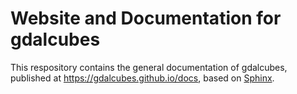 # Website and Documentation for gdalcubes


This respository contains the general documentation of gdalcubes, published at https://gdalcubes.github.io/docs, based on [Sphinx](https://www.sphinx-doc.org).
